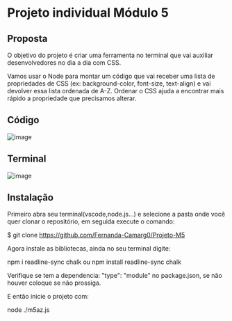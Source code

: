 # Projeto individual Módulo 5

## Proposta
O objetivo do projeto é criar uma ferramenta no terminal que vai auxiliar desenvolvedores no dia a dia com CSS.

Vamos usar o Node para montar um código que vai receber uma lista de propriedades de CSS (ex: background-color, font-size, text-align) e vai devolver essa lista ordenada de A-Z. Ordenar o CSS ajuda a encontrar mais rápido a propriedade que precisamos alterar.

## Código

![image](https://user-images.githubusercontent.com/116724832/226498962-939490c0-2e71-4314-8a5b-957f0557e429.png)

## Terminal

![image](https://user-images.githubusercontent.com/116724832/226498875-9135e3c6-12de-47d3-b0bf-649a9e0ff51c.png)

## Instalação

Primeiro abra seu terminal(vscode,node.js...) e selecione a pasta onde você quer clonar o repositório, em seguida execute o comando:

$ git clone https://github.com/Fernanda-Camarg0/Projeto-M5

Agora instale as bibliotecas, ainda no seu terminal digite:

npm i readline-sync chalk  ou  npm install readline-sync chalk

Verifique se tem a dependencia: "type": "module"  no package.json, se não houver coloque se não prossiga.

E então inicie o projeto com:

node ./m5az.js

